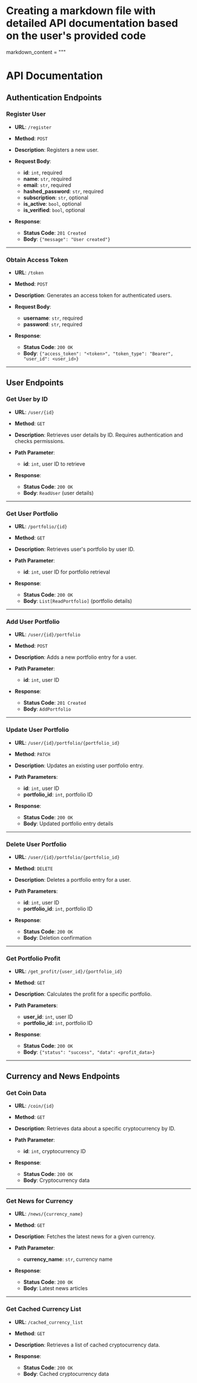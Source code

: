 # Creating a markdown file with detailed API documentation based on the user's provided code

markdown_content = """
# API Documentation

## Authentication Endpoints

### Register User

- **URL**: `/register`
- **Method**: `POST`
- **Description**: Registers a new user.
- **Request Body**:
  - **id**: `int`, required
  - **name**: `str`, required
  - **email**: `str`, required
  - **hashed_password**: `str`, required
  - **subscription**: `str`, optional
  - **is_active**: `bool`, optional
  - **is_verified**: `bool`, optional

- **Response**:
  - **Status Code**: `201 Created`
  - **Body**: `{"message": "User created"}`

---

### Obtain Access Token

- **URL**: `/token`
- **Method**: `POST`
- **Description**: Generates an access token for authenticated users.
- **Request Body**:
  - **username**: `str`, required
  - **password**: `str`, required

- **Response**:
  - **Status Code**: `200 OK`
  - **Body**: `{"access_token": "<token>", "token_type": "Bearer", "user_id": <user_id>}`

---

## User Endpoints

### Get User by ID

- **URL**: `/user/{id}`
- **Method**: `GET`
- **Description**: Retrieves user details by ID. Requires authentication and checks permissions.
- **Path Parameter**:
  - **id**: `int`, user ID to retrieve

- **Response**:
  - **Status Code**: `200 OK`
  - **Body**: `ReadUser` (user details)

---

### Get User Portfolio

- **URL**: `/portfolio/{id}`
- **Method**: `GET`
- **Description**: Retrieves user's portfolio by user ID.
- **Path Parameter**:
  - **id**: `int`, user ID for portfolio retrieval

- **Response**:
  - **Status Code**: `200 OK`
  - **Body**: `List[ReadPortfolio]` (portfolio details)

---

### Add User Portfolio

- **URL**: `/user/{id}/portfolio`
- **Method**: `POST`
- **Description**: Adds a new portfolio entry for a user.
- **Path Parameter**:
  - **id**: `int`, user ID

- **Response**:
  - **Status Code**: `201 Created`
  - **Body**: `AddPortfolio`

---

### Update User Portfolio

- **URL**: `/user/{id}/portfolio/{portfolio_id}`
- **Method**: `PATCH`
- **Description**: Updates an existing user portfolio entry.
- **Path Parameters**:
  - **id**: `int`, user ID
  - **portfolio_id**: `int`, portfolio ID

- **Response**:
  - **Status Code**: `200 OK`
  - **Body**: Updated portfolio entry details

---

### Delete User Portfolio

- **URL**: `/user/{id}/portfolio/{portfolio_id}`
- **Method**: `DELETE`
- **Description**: Deletes a portfolio entry for a user.
- **Path Parameters**:
  - **id**: `int`, user ID
  - **portfolio_id**: `int`, portfolio ID

- **Response**:
  - **Status Code**: `200 OK`
  - **Body**: Deletion confirmation

---

### Get Portfolio Profit

- **URL**: `/get_profit/{user_id}/{portfolio_id}`
- **Method**: `GET`
- **Description**: Calculates the profit for a specific portfolio.
- **Path Parameters**:
  - **user_id**: `int`, user ID
  - **portfolio_id**: `int`, portfolio ID

- **Response**:
  - **Status Code**: `200 OK`
  - **Body**: `{"status": "success", "data": <profit_data>}`

---

## Currency and News Endpoints

### Get Coin Data

- **URL**: `/coin/{id}`
- **Method**: `GET`
- **Description**: Retrieves data about a specific cryptocurrency by ID.
- **Path Parameter**:
  - **id**: `int`, cryptocurrency ID

- **Response**:
  - **Status Code**: `200 OK`
  - **Body**: Cryptocurrency data

---

### Get News for Currency

- **URL**: `/news/{currency_name}`
- **Method**: `GET`
- **Description**: Fetches the latest news for a given currency.
- **Path Parameter**:
  - **currency_name**: `str`, currency name

- **Response**:
  - **Status Code**: `200 OK`
  - **Body**: Latest news articles

---

### Get Cached Currency List

- **URL**: `/cached_currency_list`
- **Method**: `GET`
- **Description**: Retrieves a list of cached cryptocurrency data.

- **Response**:
  - **Status Code**: `200 OK`
  - **Body**: Cached cryptocurrency data